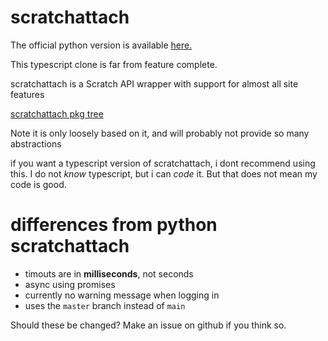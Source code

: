 # scratchattach

The official python version is available [here.](https://github.com/TimMcCool/scratchattach)

This typescript clone is far from feature complete.

scratchattach is a Scratch API wrapper with support for almost all site features

[scratchattach pkg tree](https://github.com/TimMcCool/scratchattach/tree/main/scratchattach)

Note it is only loosely based on it, and will probably not provide so many abstractions

if you want a typescript version of scratchattach, i dont recommend using this.
I do not _know_ typescript, but i can _code_ it. But that does not mean my code is good.

# differences from python scratchattach

- timouts are in **milliseconds**, not seconds
- async using promises
- currently no warning message when logging in
- uses the `master` branch instead of `main`

Should these be changed? Make an issue on github if you think so.
